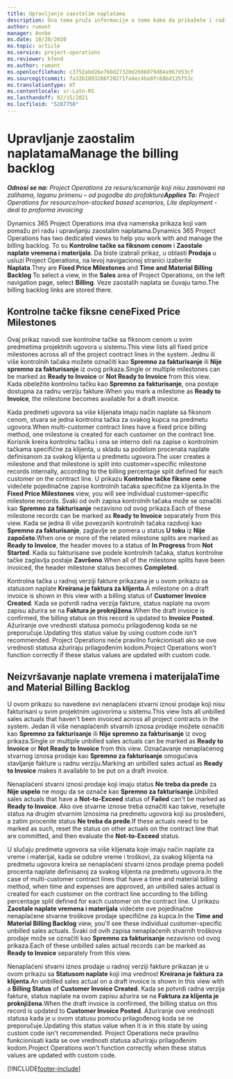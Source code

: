 ```yaml
---
title: Upravljanje zaostalim naplatama
description: Ova tema pruža informacije o tome kako da prikažete i radite sa zaostalim naplatama u usluzi Project Operations.
author: rumant
manager: Annbe
ms.date: 10/20/2020
ms.topic: article
ms.service: project-operations
ms.reviewer: kfend
ms.author: rumant
ms.openlocfilehash: c3752abd26e760d27320d2b86079d84a967d53cf
ms.sourcegitcommit: fa32b1893286f20271fa4ec4be8fc68bd135f53c
ms.translationtype: HT
ms.contentlocale: sr-Latn-RS
ms.lasthandoff: 02/15/2021
ms.locfileid: "5287750"
---
```

# <a name="manage-the-billing-backlog"></a><span data-ttu-id="77b99-103">Upravljanje zaostalim naplatama</span><span class="sxs-lookup"><span data-stu-id="77b99-103">Manage the billing backlog</span></span>

<span data-ttu-id="77b99-104">_**Odnosi se na:** Project Operations za resurs/scenarije koji nisu zasnovani na zalihama, laganu primenu – od pogodbe do profakture_</span><span class="sxs-lookup"><span data-stu-id="77b99-104">_**Applies To:** Project Operations for resource/non-stocked based scenarios, Lite deployment - deal to proforma invoicing_</span></span>

<span data-ttu-id="77b99-105">Dynamics 365 Project Operations ima dva namenska prikaza koji vam pomažu pri radu i upravljanju zaostalim naplatama.</span><span class="sxs-lookup"><span data-stu-id="77b99-105">Dynamics 365 Project Operations has two dedicated views to help you work with and manage the billing backlog.</span></span> <span data-ttu-id="77b99-106">To su **Kontrolne tačke sa fiksnom cenom** i **Zaostale naplate vremena i materijala**. Da biste izabrali prikaz, u oblasti **Prodaja** u usluzi Project Operations, na levoj navigacionoj stranici izaberite **Naplata**.</span><span class="sxs-lookup"><span data-stu-id="77b99-106">They are **Fixed Price Milestones** and **Time and Material Billing Backlog** To select a view, in the **Sales** area of Project Operations, on the left navigation page, select **Billing**.</span></span> <span data-ttu-id="77b99-107">Veze zaostalih naplata se čuvaju tamo.</span><span class="sxs-lookup"><span data-stu-id="77b99-107">The billing backlog links are stored there.</span></span>

## <a name="fixed-price-milestones"></a><span data-ttu-id="77b99-108">Kontrolne tačke fiksne cene</span><span class="sxs-lookup"><span data-stu-id="77b99-108">Fixed Price Milestones</span></span>

<span data-ttu-id="77b99-109">Ovaj prikaz navodi sve kontrolne tačke sa fiksnom cenom u svim predmetima projektnih ugovora u sistemu.</span><span class="sxs-lookup"><span data-stu-id="77b99-109">This view lists all fixed price milestones across all of the project contract lines in the system.</span></span> <span data-ttu-id="77b99-110">Jednu ili više kontrolnih tačaka možete označiti kao **Spremno za fakturisanje** ili **Nije spremno za fakturisanje** iz ovog prikaza.</span><span class="sxs-lookup"><span data-stu-id="77b99-110">Single or multiple milestones can be marked as **Ready to Invoice** or **Not Ready to Invoice** from this view.</span></span> <span data-ttu-id="77b99-111">Kada obeležite kontrolnu tačku kao **Spremno za fakturisanje**, ona postaje dostupna za radnu verziju fakture.</span><span class="sxs-lookup"><span data-stu-id="77b99-111">When you mark a milestone as **Ready to Invoice**, the milestone becomes available for a draft invoice.</span></span>

<span data-ttu-id="77b99-112">Kada predmeti ugovora sa više klijenata imaju način naplate sa fiksnom cenom, stvara se jedna kontrolna tačka za svakog kupca na predmetu ugovora.</span><span class="sxs-lookup"><span data-stu-id="77b99-112">When multi-customer contract lines have a fixed price billing method, one milestone is created for each customer on the contract line.</span></span> <span data-ttu-id="77b99-113">Korisnik kreira kontrolnu tačku i ona se interno deli na zapise o kontrolnim tačkama specifične za klijenta, u skladu sa podelom procenata naplate definisanom za svakog klijenta u predmetu ugovora.</span><span class="sxs-lookup"><span data-stu-id="77b99-113">The user creates a milestone and that milestone is split into customer=specific milestone records internally, according to the billing percentage split defined for each customer on the contract line.</span></span> <span data-ttu-id="77b99-114">U prikazu **Kontrolne tačke fiksne cene** videćete pojedinačne zapise kontrolnih tačaka specifične za klijenta.</span><span class="sxs-lookup"><span data-stu-id="77b99-114">In the **Fixed Price Milestones** view, you will see individual customer-specific milestone records.</span></span> <span data-ttu-id="77b99-115">Svaki od ovih zapisa kontrolnih tačaka može se označiti kao **Spremno za fakturisanje** nezavisno od ovog prikaza.</span><span class="sxs-lookup"><span data-stu-id="77b99-115">Each of these milestone records can be marked as **Ready to Invoice** separately from this view.</span></span> <span data-ttu-id="77b99-116">Kada se jedna ili više povezanih kontrolnih tačaka razdvoji kao **Spremno za fakturisanje**, zaglavlje se pomera u status **U toku** iz **Nije započeto**.</span><span class="sxs-lookup"><span data-stu-id="77b99-116">When one or more of the related milestone splits are marked as **Ready to Invoice**, the header moves to a status of **In Progress** from **Not Started**.</span></span> <span data-ttu-id="77b99-117">Kada su fakturisane sve podele kontrolnih tačaka, status kontrolne tačke zaglavlja postaje **Završeno**.</span><span class="sxs-lookup"><span data-stu-id="77b99-117">When all of the milestone splits have been invoiced, the header milestone status becomes **Completed**.</span></span>

<span data-ttu-id="77b99-118">Kontrolna tačka u radnoj verziji fakture prikazana je u ovom prikazu sa statusom naplate **Kreirana je faktura za klijenta**.</span><span class="sxs-lookup"><span data-stu-id="77b99-118">A milestone on a draft invoice is shown in this view with a billing status of **Customer Invoice Created**.</span></span> <span data-ttu-id="77b99-119">Kada se potvrdi radna verzija fakture, status naplate na ovom zapisu ažurira se na **Faktura je proknjižena**.</span><span class="sxs-lookup"><span data-stu-id="77b99-119">When the draft invoice is confirmed, the billing status on this record is updated to **Invoice Posted**.</span></span> <span data-ttu-id="77b99-120">Ažuriranje ove vrednosti statusa pomoću prilagođenog koda se ne preporučuje.</span><span class="sxs-lookup"><span data-stu-id="77b99-120">Updating this status value by using custom code isn't recommended.</span></span> <span data-ttu-id="77b99-121">Project Operations neće pravilno funkcionisati ako se ove vrednosti statusa ažuriraju prilagođenim kodom.</span><span class="sxs-lookup"><span data-stu-id="77b99-121">Project Operations won't function correctly if these status values are updated with custom code.</span></span>

## <a name="time-and-material-billing-backlog"></a><span data-ttu-id="77b99-122">Neizvršavanje naplate vremena i materijala</span><span class="sxs-lookup"><span data-stu-id="77b99-122">Time and Material Billing Backlog</span></span>

<span data-ttu-id="77b99-123">U ovom prikazu su navedene svi nenaplaćeni stvarni iznosi prodaje koji nisu fakturisani u svim projektnim ugovorima u sistemu.</span><span class="sxs-lookup"><span data-stu-id="77b99-123">This view lists all unbilled sales actuals that haven't been invoiced across all project contracts in the system.</span></span> <span data-ttu-id="77b99-124">Jedan ili više nenaplaćenih stvarnih iznosa prodaje možete označiti kao **Spremno za fakturisanje** ili **Nije spremno za fakturisanje** iz ovog prikaza.</span><span class="sxs-lookup"><span data-stu-id="77b99-124">Single or multiple unbilled sales actuals can be marked as **Ready to Invoice** or **Not Ready to Invoice** from this view.</span></span> <span data-ttu-id="77b99-125">Označavanje nenaplaćenog stvarnog iznosa prodaje kao **Spremno za fakturisanje** omogućava stavljanje fakture u radnu verziju.</span><span class="sxs-lookup"><span data-stu-id="77b99-125">Marking an unbilled sales actual as **Ready to Invoice** makes it available to be put on a draft invoice.</span></span>

<span data-ttu-id="77b99-126">Nenaplaćeni stvarni iznosi prodaje koji imaju status **Ne treba da pređe** za **Nije uspelo** ne mogu da se označe kao **Spremno za fakturisanje**.</span><span class="sxs-lookup"><span data-stu-id="77b99-126">Unbilled sales actuals that have a **Not-to-Exceed** status of **Failed** can't be marked as **Ready to Invoice**.</span></span> <span data-ttu-id="77b99-127">Ako ove stvarne iznose treba označiti kao takve, resetujte status na drugim stvarnim iznosima na predmetu ugovora koji su prosleđeni, a zatim procenite status **Ne treba da pređe**.</span><span class="sxs-lookup"><span data-stu-id="77b99-127">If these actuals need to be marked as such, reset the status on other actuals on the contract line that are committed, and then evaluate the **Not-to-Exceed** status.</span></span>

<span data-ttu-id="77b99-128">U slučaju predmeta ugovora sa više klijenata koje imaju način naplate za vreme i materijal, kada se odobre vreme i troškovi, za svakog klijenta na predmetu ugovora kreira se nenaplaćeni stvarni iznos prodaje prema podeli procenta naplate definisanoj za svakog klijenta na predmetu ugovora.</span><span class="sxs-lookup"><span data-stu-id="77b99-128">In the case of multi-customer contract lines that have a time and material billing method, when time and expenses are approved, an unbilled sales actual is created for each customer on the contract line according to the billing percentage split defined for each customer on the contract line.</span></span> <span data-ttu-id="77b99-129">U prikazu **Zaostale naplate vremena i materijala** videćete ove pojedinačne nenaplaćene stvarne troškove prodaje specifične za kupca.</span><span class="sxs-lookup"><span data-stu-id="77b99-129">In the **Time and Material Billing Backlog** view, you'll see these individual customer-specific unbilled sales actuals.</span></span> <span data-ttu-id="77b99-130">Svaki od ovih zapisa nenaplaćenih stvarnih troškova prodaje može se označiti kao **Spremno za fakturisanje** nezavisno od ovog prikaza.</span><span class="sxs-lookup"><span data-stu-id="77b99-130">Each of these unbilled sales actual records can be marked as **Ready to Invoice** separately from this view.</span></span>

<span data-ttu-id="77b99-131">Nenaplaćeni stvarni iznos prodaje u radnoj verziji fakture prikazan je u ovom prikazu sa **Statusom naplate** koji ima vrednost **Kreirana je faktura za klijenta**.</span><span class="sxs-lookup"><span data-stu-id="77b99-131">An unbilled sales actual on a draft invoice is shown in this view with a **Billing Status** of **Customer Invoice Created**.</span></span> <span data-ttu-id="77b99-132">Kada se potvrdi radna verzija fakture, status naplate na ovom zapisu ažurira se na **Faktura za klijenta je proknjižena**.</span><span class="sxs-lookup"><span data-stu-id="77b99-132">When the draft invoice is confirmed, the billing status on this record is updated to **Customer Invoice Posted**.</span></span> <span data-ttu-id="77b99-133">Ažuriranje ove vrednosti statusa kada je u ovom statusu pomoću prilagođenog koda se ne preporučuje.</span><span class="sxs-lookup"><span data-stu-id="77b99-133">Updating this status value when it is in this state by using custom code isn't recommended.</span></span> <span data-ttu-id="77b99-134">Project Operations neće pravilno funkcionisati kada se ove vrednosti statusa ažuriraju prilagođenim kodom.</span><span class="sxs-lookup"><span data-stu-id="77b99-134">Project Operations won't function correctly when these status values are updated with custom code.</span></span>


[!INCLUDE[footer-include](../includes/footer-banner.md)]
